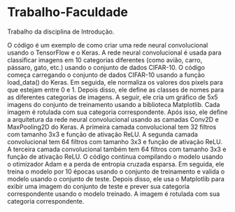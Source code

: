 # Trabalho-Faculdade
Trabalho da disciplina de Introdução.

O código é um exemplo de como criar uma rede neural convolucional usando o TensorFlow e o Keras. A rede neural convolucional é usada para classificar imagens em 10 categorias diferentes (como avião, carro, pássaro, gato, etc.) usando o conjunto de dados CIFAR-10. O código começa carregando o conjunto de dados CIFAR-10 usando a função load_data() do Keras. Em seguida, ele normaliza os valores dos pixels para que estejam entre 0 e 1. Depois disso, ele define as classes de nomes para as diferentes categorias de imagens. A seguir, ele cria um gráfico de 5x5 imagens do conjunto de treinamento usando a biblioteca Matplotlib. Cada imagem é rotulada com sua categoria correspondente. Após isso, ele define a arquitetura da rede neural convolucional usando as camadas Conv2D e MaxPooling2D do Keras. A primeira camada convolucional tem 32 filtros com tamanho 3x3 e função de ativação ReLU. A segunda camada convolucional tem 64 filtros com tamanho 3x3 e função de ativação ReLU. A terceira camada convolucional também tem 64 filtros com tamanho 3x3 e função de ativação ReLU. O código continua compilando o modelo usando o otimizador Adam e a perda de entropia cruzada esparsa. Em seguida, ele treina o modelo por 10 épocas usando o conjunto de treinamento e valida o modelo usando o conjunto de teste. Depois disso, ele usa o Matplotlib para exibir uma imagem do conjunto de teste e prever sua categoria correspondente usando o modelo treinado. A imagem é rotulada com sua categoria correspondente.

